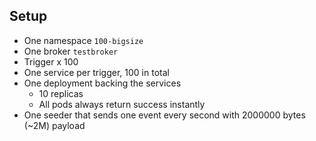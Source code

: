 ## Setup

* One namespace `100-bigsize`
* One broker `testbroker`
* Trigger x 100
* One service per trigger, 100 in total
* One deployment backing the services
  * 10 replicas
  * All pods always return success instantly
* One seeder that sends one event every second with 2000000 bytes (~2M) payload